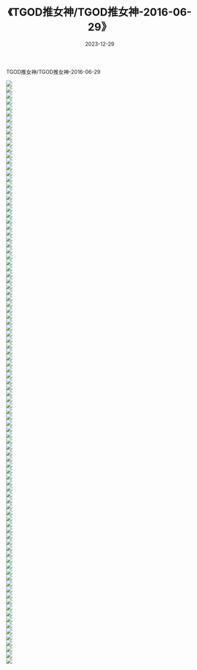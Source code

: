 ﻿---
layout: post
title:  《TGOD推女神/TGOD推女神-2016-06-29》
date:   2023-12-29
img: http://pic.660000.xyz/1:/网络美图/2021/TGOD推女神/TGOD推女神-2016-06-29/000.jpg
categories: [美女, 清纯, 唯美]
---

TGOD推女神/TGOD推女神-2016-06-29

 ![](http://pic.660000.xyz/1:/网络美图/2021/TGOD推女神/TGOD推女神-2016-06-29/001.jpg) <br>![](http://pic.660000.xyz/1:/网络美图/2021/TGOD推女神/TGOD推女神-2016-06-29/002.jpg) <br>![](http://pic.660000.xyz/1:/网络美图/2021/TGOD推女神/TGOD推女神-2016-06-29/003.jpg) <br>![](http://pic.660000.xyz/1:/网络美图/2021/TGOD推女神/TGOD推女神-2016-06-29/004.jpg) <br>![](http://pic.660000.xyz/1:/网络美图/2021/TGOD推女神/TGOD推女神-2016-06-29/005.jpg) <br>![](http://pic.660000.xyz/1:/网络美图/2021/TGOD推女神/TGOD推女神-2016-06-29/006.jpg) <br>![](http://pic.660000.xyz/1:/网络美图/2021/TGOD推女神/TGOD推女神-2016-06-29/007.jpg) <br>![](http://pic.660000.xyz/1:/网络美图/2021/TGOD推女神/TGOD推女神-2016-06-29/008.jpg) <br>![](http://pic.660000.xyz/1:/网络美图/2021/TGOD推女神/TGOD推女神-2016-06-29/009.jpg) <br>![](http://pic.660000.xyz/1:/网络美图/2021/TGOD推女神/TGOD推女神-2016-06-29/010.jpg) <br>![](http://pic.660000.xyz/1:/网络美图/2021/TGOD推女神/TGOD推女神-2016-06-29/011.jpg) <br>![](http://pic.660000.xyz/1:/网络美图/2021/TGOD推女神/TGOD推女神-2016-06-29/012.jpg) <br>![](http://pic.660000.xyz/1:/网络美图/2021/TGOD推女神/TGOD推女神-2016-06-29/013.jpg) <br>![](http://pic.660000.xyz/1:/网络美图/2021/TGOD推女神/TGOD推女神-2016-06-29/014.jpg) <br>![](http://pic.660000.xyz/1:/网络美图/2021/TGOD推女神/TGOD推女神-2016-06-29/015.jpg) <br>![](http://pic.660000.xyz/1:/网络美图/2021/TGOD推女神/TGOD推女神-2016-06-29/016.jpg) <br>![](http://pic.660000.xyz/1:/网络美图/2021/TGOD推女神/TGOD推女神-2016-06-29/017.jpg) <br>![](http://pic.660000.xyz/1:/网络美图/2021/TGOD推女神/TGOD推女神-2016-06-29/018.jpg) <br>![](http://pic.660000.xyz/1:/网络美图/2021/TGOD推女神/TGOD推女神-2016-06-29/019.jpg) <br>![](http://pic.660000.xyz/1:/网络美图/2021/TGOD推女神/TGOD推女神-2016-06-29/020.jpg) <br>![](http://pic.660000.xyz/1:/网络美图/2021/TGOD推女神/TGOD推女神-2016-06-29/021.jpg) <br>![](http://pic.660000.xyz/1:/网络美图/2021/TGOD推女神/TGOD推女神-2016-06-29/022.jpg) <br>![](http://pic.660000.xyz/1:/网络美图/2021/TGOD推女神/TGOD推女神-2016-06-29/023.jpg) <br>![](http://pic.660000.xyz/1:/网络美图/2021/TGOD推女神/TGOD推女神-2016-06-29/024.jpg) <br>![](http://pic.660000.xyz/1:/网络美图/2021/TGOD推女神/TGOD推女神-2016-06-29/025.jpg) <br>![](http://pic.660000.xyz/1:/网络美图/2021/TGOD推女神/TGOD推女神-2016-06-29/026.jpg) <br>![](http://pic.660000.xyz/1:/网络美图/2021/TGOD推女神/TGOD推女神-2016-06-29/027.jpg) <br>![](http://pic.660000.xyz/1:/网络美图/2021/TGOD推女神/TGOD推女神-2016-06-29/028.jpg) <br>![](http://pic.660000.xyz/1:/网络美图/2021/TGOD推女神/TGOD推女神-2016-06-29/029.jpg) <br>![](http://pic.660000.xyz/1:/网络美图/2021/TGOD推女神/TGOD推女神-2016-06-29/030.jpg) <br>![](http://pic.660000.xyz/1:/网络美图/2021/TGOD推女神/TGOD推女神-2016-06-29/031.jpg) <br>![](http://pic.660000.xyz/1:/网络美图/2021/TGOD推女神/TGOD推女神-2016-06-29/032.jpg) <br>![](http://pic.660000.xyz/1:/网络美图/2021/TGOD推女神/TGOD推女神-2016-06-29/033.jpg) <br>![](http://pic.660000.xyz/1:/网络美图/2021/TGOD推女神/TGOD推女神-2016-06-29/034.jpg) <br>![](http://pic.660000.xyz/1:/网络美图/2021/TGOD推女神/TGOD推女神-2016-06-29/035.jpg) <br>![](http://pic.660000.xyz/1:/网络美图/2021/TGOD推女神/TGOD推女神-2016-06-29/036.jpg) <br>![](http://pic.660000.xyz/1:/网络美图/2021/TGOD推女神/TGOD推女神-2016-06-29/037.jpg) <br>![](http://pic.660000.xyz/1:/网络美图/2021/TGOD推女神/TGOD推女神-2016-06-29/038.jpg) <br>![](http://pic.660000.xyz/1:/网络美图/2021/TGOD推女神/TGOD推女神-2016-06-29/039.jpg) <br>![](http://pic.660000.xyz/1:/网络美图/2021/TGOD推女神/TGOD推女神-2016-06-29/040.jpg) <br>![](http://pic.660000.xyz/1:/网络美图/2021/TGOD推女神/TGOD推女神-2016-06-29/041.jpg) <br>![](http://pic.660000.xyz/1:/网络美图/2021/TGOD推女神/TGOD推女神-2016-06-29/042.jpg) <br>![](http://pic.660000.xyz/1:/网络美图/2021/TGOD推女神/TGOD推女神-2016-06-29/043.jpg) <br>![](http://pic.660000.xyz/1:/网络美图/2021/TGOD推女神/TGOD推女神-2016-06-29/044.jpg) <br>![](http://pic.660000.xyz/1:/网络美图/2021/TGOD推女神/TGOD推女神-2016-06-29/045.jpg) <br>![](http://pic.660000.xyz/1:/网络美图/2021/TGOD推女神/TGOD推女神-2016-06-29/046.jpg) <br>![](http://pic.660000.xyz/1:/网络美图/2021/TGOD推女神/TGOD推女神-2016-06-29/047.jpg) <br>![](http://pic.660000.xyz/1:/网络美图/2021/TGOD推女神/TGOD推女神-2016-06-29/048.jpg) <br>![](http://pic.660000.xyz/1:/网络美图/2021/TGOD推女神/TGOD推女神-2016-06-29/049.jpg) <br>![](http://pic.660000.xyz/1:/网络美图/2021/TGOD推女神/TGOD推女神-2016-06-29/050.jpg) <br>![](http://pic.660000.xyz/1:/网络美图/2021/TGOD推女神/TGOD推女神-2016-06-29/051.jpg) <br>![](http://pic.660000.xyz/1:/网络美图/2021/TGOD推女神/TGOD推女神-2016-06-29/052.jpg) <br>![](http://pic.660000.xyz/1:/网络美图/2021/TGOD推女神/TGOD推女神-2016-06-29/053.jpg) <br>![](http://pic.660000.xyz/1:/网络美图/2021/TGOD推女神/TGOD推女神-2016-06-29/054.jpg) <br>![](http://pic.660000.xyz/1:/网络美图/2021/TGOD推女神/TGOD推女神-2016-06-29/055.jpg) <br>![](http://pic.660000.xyz/1:/网络美图/2021/TGOD推女神/TGOD推女神-2016-06-29/056.jpg) <br>![](http://pic.660000.xyz/1:/网络美图/2021/TGOD推女神/TGOD推女神-2016-06-29/057.jpg) <br>![](http://pic.660000.xyz/1:/网络美图/2021/TGOD推女神/TGOD推女神-2016-06-29/058.jpg) <br>![](http://pic.660000.xyz/1:/网络美图/2021/TGOD推女神/TGOD推女神-2016-06-29/059.jpg) <br>![](http://pic.660000.xyz/1:/网络美图/2021/TGOD推女神/TGOD推女神-2016-06-29/060.jpg) <br>![](http://pic.660000.xyz/1:/网络美图/2021/TGOD推女神/TGOD推女神-2016-06-29/061.jpg) <br>![](http://pic.660000.xyz/1:/网络美图/2021/TGOD推女神/TGOD推女神-2016-06-29/062.jpg) <br>![](http://pic.660000.xyz/1:/网络美图/2021/TGOD推女神/TGOD推女神-2016-06-29/063.jpg) <br>![](http://pic.660000.xyz/1:/网络美图/2021/TGOD推女神/TGOD推女神-2016-06-29/064.jpg) <br>![](http://pic.660000.xyz/1:/网络美图/2021/TGOD推女神/TGOD推女神-2016-06-29/065.jpg) <br>![](http://pic.660000.xyz/1:/网络美图/2021/TGOD推女神/TGOD推女神-2016-06-29/066.jpg) <br>![](http://pic.660000.xyz/1:/网络美图/2021/TGOD推女神/TGOD推女神-2016-06-29/067.jpg) <br>![](http://pic.660000.xyz/1:/网络美图/2021/TGOD推女神/TGOD推女神-2016-06-29/068.jpg) <br>![](http://pic.660000.xyz/1:/网络美图/2021/TGOD推女神/TGOD推女神-2016-06-29/069.jpg) <br>![](http://pic.660000.xyz/1:/网络美图/2021/TGOD推女神/TGOD推女神-2016-06-29/070.jpg) <br>![](http://pic.660000.xyz/1:/网络美图/2021/TGOD推女神/TGOD推女神-2016-06-29/071.jpg) <br>![](http://pic.660000.xyz/1:/网络美图/2021/TGOD推女神/TGOD推女神-2016-06-29/072.jpg) <br>![](http://pic.660000.xyz/1:/网络美图/2021/TGOD推女神/TGOD推女神-2016-06-29/073.jpg) <br>![](http://pic.660000.xyz/1:/网络美图/2021/TGOD推女神/TGOD推女神-2016-06-29/074.jpg) <br>![](http://pic.660000.xyz/1:/网络美图/2021/TGOD推女神/TGOD推女神-2016-06-29/075.jpg) <br>![](http://pic.660000.xyz/1:/网络美图/2021/TGOD推女神/TGOD推女神-2016-06-29/076.jpg) <br>![](http://pic.660000.xyz/1:/网络美图/2021/TGOD推女神/TGOD推女神-2016-06-29/077.jpg) <br>![](http://pic.660000.xyz/1:/网络美图/2021/TGOD推女神/TGOD推女神-2016-06-29/078.jpg) <br>![](http://pic.660000.xyz/1:/网络美图/2021/TGOD推女神/TGOD推女神-2016-06-29/079.jpg) <br>![](http://pic.660000.xyz/1:/网络美图/2021/TGOD推女神/TGOD推女神-2016-06-29/080.jpg) <br>![](http://pic.660000.xyz/1:/网络美图/2021/TGOD推女神/TGOD推女神-2016-06-29/081.jpg) <br>![](http://pic.660000.xyz/1:/网络美图/2021/TGOD推女神/TGOD推女神-2016-06-29/082.jpg) <br>![](http://pic.660000.xyz/1:/网络美图/2021/TGOD推女神/TGOD推女神-2016-06-29/083.jpg) <br>![](http://pic.660000.xyz/1:/网络美图/2021/TGOD推女神/TGOD推女神-2016-06-29/084.jpg) <br>![](http://pic.660000.xyz/1:/网络美图/2021/TGOD推女神/TGOD推女神-2016-06-29/085.jpg) <br>![](http://pic.660000.xyz/1:/网络美图/2021/TGOD推女神/TGOD推女神-2016-06-29/086.jpg) <br>![](http://pic.660000.xyz/1:/网络美图/2021/TGOD推女神/TGOD推女神-2016-06-29/087.jpg) <br>![](http://pic.660000.xyz/1:/网络美图/2021/TGOD推女神/TGOD推女神-2016-06-29/088.jpg) <br>![](http://pic.660000.xyz/1:/网络美图/2021/TGOD推女神/TGOD推女神-2016-06-29/089.jpg) <br>![](http://pic.660000.xyz/1:/网络美图/2021/TGOD推女神/TGOD推女神-2016-06-29/090.jpg) <br>![](http://pic.660000.xyz/1:/网络美图/2021/TGOD推女神/TGOD推女神-2016-06-29/091.jpg) <br>![](http://pic.660000.xyz/1:/网络美图/2021/TGOD推女神/TGOD推女神-2016-06-29/092.jpg) <br>![](http://pic.660000.xyz/1:/网络美图/2021/TGOD推女神/TGOD推女神-2016-06-29/093.jpg) <br>![](http://pic.660000.xyz/1:/网络美图/2021/TGOD推女神/TGOD推女神-2016-06-29/094.jpg) <br>![](http://pic.660000.xyz/1:/网络美图/2021/TGOD推女神/TGOD推女神-2016-06-29/095.jpg) <br>![](http://pic.660000.xyz/1:/网络美图/2021/TGOD推女神/TGOD推女神-2016-06-29/096.jpg) <br>![](http://pic.660000.xyz/1:/网络美图/2021/TGOD推女神/TGOD推女神-2016-06-29/097.jpg) <br>![](http://pic.660000.xyz/1:/网络美图/2021/TGOD推女神/TGOD推女神-2016-06-29/098.jpg) <br>